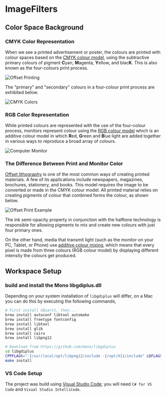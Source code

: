 # ImageFilters

## Color Space Background

### CMYK Color Representation

When we see a printed advertisement or poster, the colours are printed with colour spaces based on the [CMYK colour model](https://en.wikipedia.org/wiki/CMYK_color_model), using the subtractive primary colours of pigment **C**yan, **M**agenta, **Y**ellow, and blac**K**. This is also known as the four-colours print process.

![Offset Printing](https://cdn.filestackcontent.com/DbR1Q6LTkiuoJkuJgDUV "Offset Printing")

The "primary" and "secondary" colours in a four-colour print process are exhibited below.

![CMYK Colors](https://cdn.filestackcontent.com/3wzNOfsfTMqscjBavlq9 "CMYK Colors")

### RGB Color Representation

While printed colours are represented with the use of the four-colour process, monitors represent colour using the [RGB colour model](https://en.wikipedia.org/wiki/RGB_color_model) which is an additive colour model in which **R**ed, **G**reen and **B**lue light are added together in various ways to reproduce a broad array of colours.

![Computer Monitor](https://cdn.filestackcontent.com/DhwGuKL8QySONcBTRDe7 "Computer Monitor")

### The Difference Between Print and Monitor Color

[Offset lithography](https://en.wikipedia.org/wiki/Offset_printing) is one of the most common ways of creating printed materials. A few of its applications include newspapers, magazines, brochures, stationery, and books. This model requires the image to be converted or made in the CMYK colour model. All printed material relies on creating pigments of colour that combined forms the colour, as shown below.

![Offset Print Example](https://cdn.filestackcontent.com/mXHi44pSTl6xAZsNHnRi "Offset Print Example")

The ink semi-opacity property in conjunction with the halftone technology is responsible for allowing pigments to mix and create new colours with just four primary ones.

On the other hand, media that transmit light (such as the monitor on your PC, Tablet, or Phone) use [additive colour mixing](https://en.wikipedia.org/wiki/Additive_color), which means that every pixel is made from three colours (RGB colour model) by displaying different intensity the colours get produced.

## Workspace Setup

### build and install the Mono libgdiplus.dll

Depending on your system installation of `libgdiplus` will differ, on a Mac you can do this by executing the following commands,

```bash
# First install XQuartz, then...
brew install autoconf libtool automake
brew install freetype fontconfig
brew install libtool
brew install glib
brew install cairo
brew install libpng12

# Download from https://github.com/mono/libgdiplus
cd libgdiplus
CPPFLAGS="-I/usr/local/opt/libpng12/include -I/opt/X11/include" LDFLAGS="-L/usr/local/opt/libpng12/lib -L/usr/X11/lib" ./autogen.sh
make install
```

### VS Code Setup

The project was build using [Visual Studio Code](https://code.visualstudio.com/); you will need `C# for VS Code` and `Visual Studio IntelliCode`.
